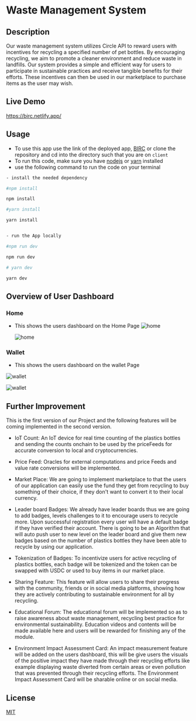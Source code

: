 # Waste Management System

## Description

Our waste management system utilizes Circle API to reward users with incentives for recycling a specified number of pet bottles.
By encouraging recycling, we aim to promote a cleaner environment and reduce waste in landfills. Our system provides a simple and efficient way for users to participate in sustainable practices and receive tangible benefits for their efforts.
These incentives can then be used in our marketplace to purchase items as the user may wish.

## Live Demo

https://birc.netlify.app/

## Usage

- To use this app use the link of the deployed app, [BIRC](https://birc.netlify.app/) or clone the repository and cd into the directory such that you are on `client`
- To run this code, make sure you have [nodejs](https://nodejs.org) or [yarn](https://yarnpkg.com/) installed
- use the following command to run the code on your terminal

```bash
- install the needed dependency

#npm install

npm install

#yarn install

yarn install


- run the App locally

#npm run dev

npm run dev

# yarn dev

yarn dev

```

## Overview of User Dashboard

### Home

- This shows the users dashboard on the Home Page
  ![home](https://res.cloudinary.com/dmvq671my/image/upload/v1684608287/home01_vcpnyd.png)

  ![home](https://res.cloudinary.com/dmvq671my/image/upload/v1684608399/home02_bdt9wb.png)

### Wallet

- This shows the users dashboard on the wallet Page

![wallet](https://res.cloudinary.com/dmvq671my/image/upload/v1684608399/wallet01_rpzlur.png)

![wallet](https://res.cloudinary.com/dmvq671my/image/upload/v1684608399/wallet02_grg6py.png)

## Further Improvement

This is the first version of our Project and the following features will be coming implemented in the second version.

- IoT Count: An IoT device for real time counting of the plastics bottles and sending the counts onchain to be used by the priceFeeds for accurate conversion to local and cryptocurrencies.

- Price Feed: Oracles for external computations and price Feeds and value rate conversions will be implemented.

- Market Place: We are going to implement marketplace to that the users of our application can easily use the fund they get from recycling to buy something of their choice, if they don't want to convert it to their local currency.

- Leader board Badges: We already have leader boards thus we are going to add badges, levels challenges to it to encourage users to recycle more.
  Upon successful registration every user will have a default badge if they have verified their account.
  There is going to be an Algorithm that will auto push user to new level on the leader board and give them new badges based on the number of plastics bottles they have been able to recycle by using our application.

- Tokenization of Badges: To incentivize users for active recycling of plastics bottles, each badge will be tokenized and the token can be swapped with USDC or used to buy items in our market place.

- Sharing Feature: This feature will allow users to share their progress with the community, friends or in social media platforms, showing how they are actively contributing to sustainable environment for all by recycling.

- Educational Forum: The educational forum will be implemented so as to raise awareness about waste management, recycling best practice for environmental sustainability. Education videos and contents will be made available here and users will be rewarded for finishing any of the module.

- Environment Impact Assessment Card: An impact measurement feature will be added on the users dashboard, this will be give users the visuals of the positive impact they have made through their recycling efforts like example displaying waste diverted from certain areas or even pollution that was prevented through their recycling efforts. The Environment Impact Assessment Card will be sharable online or on social media.

## License

[MIT](https://choosealicense.com/licenses/mit/)
